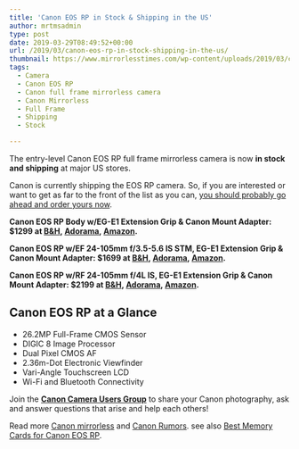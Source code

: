 ```yaml
---
title: 'Canon EOS RP in Stock & Shipping in the US'
author: mrtmsadmin
type: post
date: 2019-03-29T08:49:52+00:00
url: /2019/03/canon-eos-rp-in-stock-shipping-in-the-us/
thumbnail: https://www.mirrorlesstimes.com/wp-content/uploads/2019/03/canon-eos-rp.jpg
tags:
  - Camera
  - Canon EOS RP
  - Canon full frame mirrorless camera
  - Canon Mirrorless
  - Full Frame
  - Shipping
  - Stock

---
```

The entry-level Canon EOS RP full frame mirrorless camera is now **in stock and shipping** at major US stores.

Canon is currently shipping the EOS RP camera. So, if you are interested or want to get as far to the front of the list as you can, <a href="https://www.amazon.com/Canon-3380C002-EOS-RP-BODY/dp/B07N9KDCGV/?tag=daicamnew-20" target="_blank" rel="noopener" data-amzn-asin="B07N9KDCGV">you should probably go ahead and order yours now</a>.<!--more-->

**Canon EOS RP Body w/EG-E1 Extension Grip & Canon Mount Adapter: $1299 at <a title="" href="https://www.bhphotovideo.com/c/product/1459282-REG/canon_eos_rp_mirrorless_digital.html/BI/20175/KBID/14249/" target="_blank" rel="noopener external nofollow">B&H</a>, <a title="" href="https://adorama.evyy.net/c/63923/51926/1036?u=https://www.adorama.com/carp.html" target="_blank" rel="noopener external nofollow">Adorama</a>, <a title="" href="https://www.amazon.com/Canon-3380C002-EOS-RP-BODY/dp/B07N9KDCGV/?tag=daicamnew-20" target="_blank" rel="noopener external nofollow" data-amzn-asin="B07N9KDCGV">Amazon</a>.**

**Canon EOS RP w/EF 24-105mm f/3.5-5.6 IS STM, EG-E1 Extension Grip & Canon Mount Adapter: $1699 at <a title="" href="https://www.bhphotovideo.com/c/product/1459303-REG/canon_3380c052_eos_rp_mirrorless_digital.html/BI/20175/KBID/14249/" target="_blank" rel="noopener external nofollow">B&H</a>, <a title="" href="https://adorama.evyy.net/c/63923/51926/1036?u=https://www.adorama.com/carpk2.html" target="_blank" rel="noopener external nofollow">Adorama</a>, <a title="" href="https://www.amazon.com/Canon-3380C002-EOS-RP-BODY/dp/B0101S40KQ/?tag=daicamnew-20" target="_blank" rel="noopener external nofollow" data-amzn-asin="B0101S40KQ">Amazon</a>.**

**Canon EOS RP w/RF 24-105mm f/4L IS, EG-E1 Extension Grip & Canon Mount Adapter: $2199 at <a title="" href="https://www.bhphotovideo.com/c/product/1459306-REG/canon_3380c012_eos_rp_mirrorless_digital.html/BI/20175/KBID/14249/" target="_blank" rel="noopener external nofollow">B&H</a>, <a title="" href="https://adorama.evyy.net/c/63923/51926/1036?u=https://www.adorama.com/carpk1.html" target="_blank" rel="noopener external nofollow">Adorama</a>, <a title="" href="https://www.amazon.com/Canon-3380C002-EOS-RP-BODY/dp/B07N9KP2HS/?tag=daicamnew-20" target="_blank" rel="noopener external nofollow" data-amzn-asin="B07N9KP2HS">Amazon</a>.**

## Canon EOS RP at a Glance

<ul data-selenium="highlightList">
  <li>
    26.2MP Full-Frame CMOS Sensor
  </li>
  <li>
    DIGIC 8 Image Processor
  </li>
  <li>
    Dual Pixel CMOS AF
  </li>
  <li>
    2.36m-Dot Electronic Viewfinder
  </li>
  <li>
    Vari-Angle Touchscreen LCD
  </li>
  <li>
    Wi-Fi and Bluetooth Connectivity
  </li>
</ul>

Join the <a class="ext-link" title="" href="https://www.facebook.com/groups/185572945112087/" target="_blank" rel="external nofollow noopener"><strong>Canon Camera Users Group</strong></a> to share your Canon photography, ask and answer questions that arise and help each others!

Read more [Canon mirrorless][1] and <a href="https://www.dailycameranews.com/tag/canon-rumors/" target="_blank" rel="noopener">Canon Rumors</a>. see also <a href="https://www.bestcameranews.com/best-memory-cards-for-canon-eos-rp/" target="_blank" rel="noopener">Best Memory Cards for Canon EOS RP</a>.

 [1]: https://www.mirrorlesstimes.com/tag/canon-mirrorless/